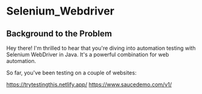 # Selenium_Webdriver

<h4><h2>Background to the Problem</h2>
Hey there! I'm thrilled to hear that you're diving into automation testing with Selenium WebDriver in Java. It's a powerful combination for web automation.

So far, you've been testing on a couple of websites:

https://trytestingthis.netlify.app/
https://www.saucedemo.com/v1/</h4>
